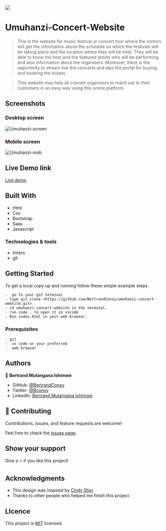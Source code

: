 
![](https://img.shields.io/badge/ConcertWebsite-orange)

# Umuhanzi-Concert-Website
> This is the website for music festival or concert tour where the visitors will get the information about the schedule on which the festivals will be taking place and the location where they will be held. They will be able to know the host and the featured artists who will be performing and also information about the organisers.
Moreover, there is the opportinity to stream live the concerts and also the portal for buying and booking the tickets.

> This website may help all concert organisers to reach out to their customers in an easy way using this online platform.

## Screenshots

### Desktop screen

![Umuhanzi-screen](https://user-images.githubusercontent.com/90222110/163826191-85a8e697-424d-4c40-86a3-821bb2d29eb4.png)


### Mobile screen

![Umuhanzi-mob](https://user-images.githubusercontent.com/90222110/163826222-81434418-a8f0-4619-bbfe-52c034042ce7.png)


## Live Demo link
 [Live demo](https://bertrandconxy.github.io/umuhanzi-concert-website/)

## Built With
- Html
- Css
- Bootstrap
- Saas
- Javascript
### Technologies & tools
- linters
- git

## Getting Started

To get a local copy up and running follow these simple example steps.
```
-  go to your git terminal
- type git clone <https://github.com/BertrandConxy/umuhanzi-concert-website.git>
- cd umuhanzi-concert-website in the terminal.
- run code . to open it in vscode
- Run index.html in your web browser.
```

### Prerequisites
```
- git
-  vs code or your preferred
-  web browser
```

## Authors

👤 **Bertrand Mutangana Ishimwe**

- GitHub: [@BertrandConxy](https://github.com/BertrandConxy)
- Twitter: [@Bconxy](https://twitter.com/BertrandMutanga)
- LinkedIn: [Bertrand Mutangana Ishimwe](https://www.linkedin.com/in/bertrandmutangana)

## 🤝 Contributing

Contributions, issues, and feature requests are welcome!

Feel free to check the [issues page](https://github.com/BertrandConxy/umuhanzi-concert-website/issues).


## Show your support

Give a ⭐️ if you like this project!

## Acknowledgments

- This design was inspired  by [Cindy Shin](https://www.behance.net/gallery/29845175/CC-Global-Summit-2015).
- Thanks to other people who helped me finish this project.

## LIcence

This project is [MIT](./MIT.md) licensed.

